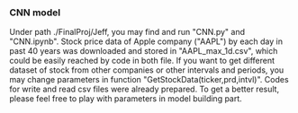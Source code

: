 ### CNN model 
Under path ./FinalProj/Jeff, you may find and run "CNN.py" and "CNN.ipynb". Stock price data of Apple company ("AAPL") by each day in past 40 years was downloaded and stored in "AAPL_max_1d.csv", which could be easily reached by code in both file. If you want to get different dataset of stock from other companies or other intervals and periods, you may change parameters in function "GetStockData(ticker,prd,intvl)". Codes for write and read csv files were already prepared. To get a better result, please feel free to play with parameters in model building part.
